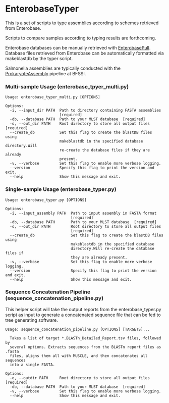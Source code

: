 # EnterobaseTyper

This is a set of scripts to type assemblies according to schemes retrieved from Enterobase.

Scripts to compare samples according to typing results are forthcoming.

Enterobase databases can be manually retrieved with [EnterobasePull](https://github.com/bfssi-forest-dussault/EnterobasePull).
Database files retrieved from Enterobase can be automatically formatted via makeblastdb by the typer script.

Salmonella assemblies are typically conducted with the [ProkaryoteAssembly](https://github.com/bfssi-forest-dussault/ProkaryoteAssembly) pipeline at BFSSI.


### Multi-sample Usage (enterobase_tpyer_multi.py)
```
Usage: enterobase_typer_multi.py [OPTIONS]

Options:
  -i, --input_dir PATH  Path to directory containing FASTA assemblies
                        [required]
  -db, --database PATH  Path to your MLST database  [required]
  -o, --out_dir PATH    Root directory to store all output files  [required]
  --create_db           Set this flag to create the blastDB files using
                        makeblastdb in the specified database directory.Will
                        re-create the database files if they are already
                        present.
  -v, --verbose         Set this flag to enable more verbose logging.
  --version             Specify this flag to print the version and exit.
  --help                Show this message and exit.
```

### Single-sample Usage (enterobase_typer.py)
```
Usage: enterobase_typer.py [OPTIONS]

Options:
  -i, --input_assembly PATH  Path to input assembly in FASTA format
                             [required]
  -db, --database PATH       Path to your MLST database  [required]
  -o, --out_dir PATH         Root directory to store all output files
                             [required]
  --create_db                Set this flag to create the blastDB files using
                             makeblastdb in the specified database
                             directory.Will re-create the database files if
                             they are already present.
  -v, --verbose              Set this flag to enable more verbose logging.
  --version                  Specify this flag to print the version and exit.
  --help                     Show this message and exit.
  ```

### Sequence Concatenation Pipeline (sequence_concatenation_pipeline.py)

This helper script will take the output reports from the
enterobase_typer.py script as input to generate a concatenated sequence
file that can be fed to tree generating software.

```
Usage: sequence_concatenation_pipeline.py [OPTIONS] [TARGETS]...

  Takes a list of target *.BLASTn_Detailed_Report.tsv files, followed by
  several options. Extracts sequences from the BLASTn report files as .fasta
  files, aligns them all with MUSCLE, and then concatenates all sequences
  into a single FASTA.

Options:
  -o, --outdir PATH     Root directory to store all output files  [required]
  -db, --database PATH  Path to your MLST database  [required]
  -v, --verbose         Set this flag to enable more verbose logging.
  --help                Show this message and exit.
```
